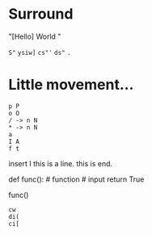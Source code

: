 # Surround

<p class="?">
"[Hello]  World "
</p class="?">

`S"`
`ysiw]`
`cs"'`
`ds"`
`.`

# Little movement... 

``` text
p P
o O
/ -> n N
* -> n N
a
I A
f t
```

insert I this is a line. this is end.

def func():
    # function 
    # input
    return True


func()

```text
cw
di(
ci[
```
